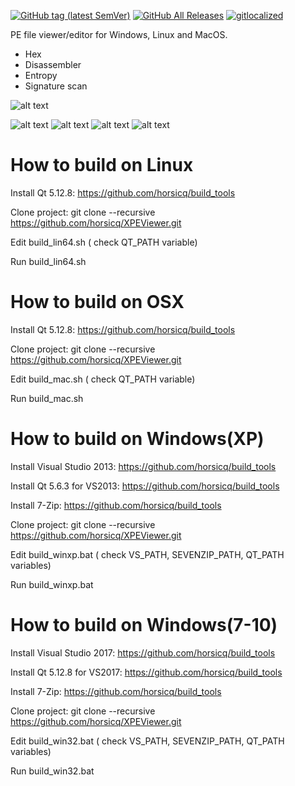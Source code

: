 [![GitHub tag (latest SemVer)](https://img.shields.io/github/tag/horsicq/XPEViewer.svg)](https://github.com/horsicq/XPEViewer/releases)
[![GitHub All Releases](https://img.shields.io/github/downloads/horsicq/XPEViewer/total.svg)](https://github.com/horsicq/XPEViewer/releases)
[![gitlocalized ](https://gitlocalize.com/repo/4736/whole_project/badge.svg)](https://gitlocalize.com/repo/4736/whole_project?utm_source=badge)

PE file viewer/editor for Windows, Linux and MacOS.

* Hex
* Disassembler
* Entropy
* Signature scan

![alt text](https://github.com/horsicq/XPEViewer/blob/master/mascots/xpeviewer.png "Mascot")

![alt text](https://github.com/horsicq/XPEViewer/blob/master/docs/1.png "1")
![alt text](https://github.com/horsicq/XPEViewer/blob/master/docs/2.png "2")
![alt text](https://github.com/horsicq/XPEViewer/blob/master/docs/3.png "3")
![alt text](https://github.com/horsicq/XPEViewer/blob/master/docs/4.png "4")

How to build on Linux
=======

Install Qt 5.12.8: https://github.com/horsicq/build_tools

Clone project: git clone --recursive https://github.com/horsicq/XPEViewer.git

Edit build_lin64.sh ( check QT_PATH variable)

Run build_lin64.sh

How to build on OSX
=======

Install Qt 5.12.8: https://github.com/horsicq/build_tools

Clone project: git clone --recursive https://github.com/horsicq/XPEViewer.git

Edit build_mac.sh ( check QT_PATH variable)

Run build_mac.sh

How to build on Windows(XP)
=======

Install Visual Studio 2013: https://github.com/horsicq/build_tools

Install Qt 5.6.3 for VS2013: https://github.com/horsicq/build_tools

Install 7-Zip: https://github.com/horsicq/build_tools

Clone project: git clone --recursive https://github.com/horsicq/XPEViewer.git

Edit build_winxp.bat ( check VS_PATH,  SEVENZIP_PATH, QT_PATH variables)

Run build_winxp.bat

How to build on Windows(7-10)
=======

Install Visual Studio 2017: https://github.com/horsicq/build_tools

Install Qt 5.12.8 for VS2017: https://github.com/horsicq/build_tools

Install 7-Zip: https://github.com/horsicq/build_tools

Clone project: git clone --recursive https://github.com/horsicq/XPEViewer.git

Edit build_win32.bat ( check VS_PATH,  SEVENZIP_PATH, QT_PATH variables)

Run build_win32.bat
